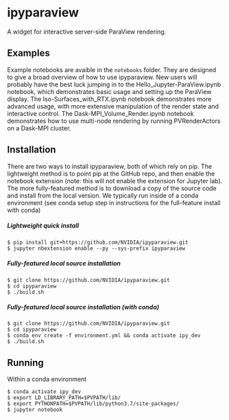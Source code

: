 ipyparaview
===============================

A widget for interactive server-side ParaView rendering.


Examples
--------
Example notebooks are avaible in the `notebooks` folder. They are designed to give a broad overview of how to use ipyparaview. New users will probably have the best luck jumping in to the Hello_Jupyter-ParaView.ipynb notebook, which demonstrates basic usage and setting up the ParaView display. The Iso-Surfaces_with_RTX.ipynb notebook demonstrates more advanced usage, with more extensive manipulation of the render state and interactive control. The Dask-MPI_Volume_Render.ipynb notebook demonstrates how to use multi-node rendering by running PVRenderActors on a Dask-MPI cluster.


Installation
------------
There are two ways to install ipyparaview, both of which rely on pip. The lightweight method is to point pip at the GitHub repo, and then enable the notebook extension (note: this will not enable the extension for Jupyter lab). The more fully-featured method is to download a copy of the source code and install from the local version. We typically run inside of a conda environment (see conda setup step in instructions for the full-feature install with conda)

##### Lightweight quick install

    $ pip install git+https://github.com/NVIDIA/ipyparaview.git
    $ jupyter nbextension enable --py --sys-prefix ipyparaview

##### Fully-featured local source installation

    $ git clone https://github.com/NVIDIA/ipyparaview.git
    $ cd ipyparaview
    $ ./build.sh

##### Fully-featured local source installation (with conda)

    $ git clone https://github.com/NVIDIA/ipyparaview.git
    $ cd ipyparaview
    $ conda env create -f environment.yml && conda activate ipy_dev
    $ ./build.sh
    

Running
-------
Within a conda environment

    $ conda activate ipy_dev
    $ export LD_LIBRARY_PATH=$PVPATH/lib/
    $ export PYTHONPATH=$PVPATH/lib/python3.7/site-packages/
    $ jupyter notebook
    

